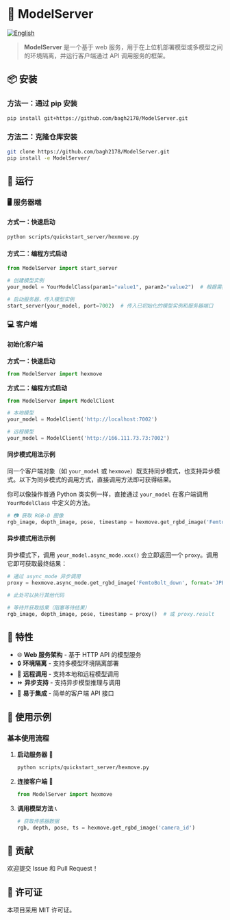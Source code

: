 # 🤖 ModelServer

[![English](https://img.shields.io/badge/README-English-blue)](README_EN.md)

> **ModelServer** 是一个基于 web 服务，用于在上位机部署模型或多模型之间的环境隔离，并运行客户端通过 API 调用服务的框架。

## 📦 安装

### 方法一：通过 pip 安装
```bash
pip install git+https://github.com/bagh2178/ModelServer.git
```

### 方法二：克隆仓库安装
```bash
git clone https://github.com/bagh2178/ModelServer.git
pip install -e ModelServer/
```

## 🚀 运行

### 🖥️ 服务器端

#### 方式一：快速启动
```bash
python scripts/quickstart_server/hexmove.py
```

#### 方式二：编程方式启动
```python
from ModelServer import start_server

# 创建模型实例
your_model = YourModelClass(param1="value1", param2="value2")  # 根据需要传入参数

# 启动服务器，传入模型实例
start_server(your_model, port=7002)  # 传入已初始化的模型实例和服务器端口
```

### 💻 客户端

#### 初始化客户端

**方式一：快速启动**
```python
from ModelServer import hexmove
```

**方式二：编程方式启动**
```python
from ModelServer import ModelClient

# 本地模型
your_model = ModelClient('http://localhost:7002')

# 远程模型
your_model = ModelClient('http://166.111.73.73:7002')
```

#### 同步模式用法示例

同一个客户端对象（如 `your_model` 或 `hexmove`）既支持同步模式，也支持异步模式。以下为同步模式的调用方式，直接调用方法即可获得结果。

你可以像操作普通 Python 类实例一样，直接通过 `your_model` 在客户端调用 `YourModelClass` 中定义的方法。

```python
# 📷 获取 RGB-D 图像
rgb_image, depth_image, pose, timestamp = hexmove.get_rgbd_image('FemtoBolt_down', format='JPEG', pose=True)
```

#### 异步模式用法示例

异步模式下，调用 `your_model.async_mode.xxx()` 会立即返回一个 `proxy`。调用它即可获取最终结果：

```python
# 通过 async_mode 异步调用
proxy = hexmove.async_mode.get_rgbd_image('FemtoBolt_down', format='JPEG', pose=True)

# 此处可以执行其他代码

# 等待并获取结果（阻塞等待结果）
rgb_image, depth_image, pose, timestamp = proxy()  # 或 proxy.result
```

## 🔧 特性

- 🌐 **Web 服务架构** - 基于 HTTP API 的模型服务
- 🔒 **环境隔离** - 支持多模型环境隔离部署
- 📡 **远程调用** - 支持本地和远程模型调用
- ⏩ **异步支持** - 支持异步模型推理与调用
- 🔌 **易于集成** - 简单的客户端 API 接口

## 📝 使用示例

### 基本使用流程

1. **启动服务器** 🚀
   ```bash
   python scripts/quickstart_server/hexmove.py
   ```

2. **连接客户端** 🔗
   ```python
   from ModelServer import hexmove
   ```

3. **调用模型方法** 📞
   ```python
   # 获取传感器数据
   rgb, depth, pose, ts = hexmove.get_rgbd_image('camera_id')
   ```

## 🤝 贡献

欢迎提交 Issue 和 Pull Request！

## 📄 许可证

本项目采用 MIT 许可证。
